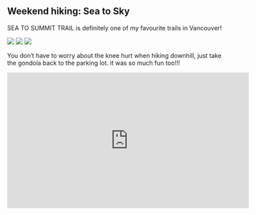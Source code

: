## Weekend hiking: Sea to Sky
<p>SEA TO SUMMIT TRAIL is definitely one of my favourite trails in Vancouver! <p>
  
<img src="https://user-images.githubusercontent.com/79688638/199354466-fe02dc05-51c0-4c72-8774-83b93ee6d7bf.jpg">
  
  
<img src="https://user-images.githubusercontent.com/79688638/199354525-6670f54e-43be-4664-8e19-013ff283c6ee.jpg">
  
  
<img src="https://user-images.githubusercontent.com/79688638/199354565-e5b3825f-fae5-4744-97b9-93f7bbb7cc65.jpg">
  
<p>You don’t have to worry about the knee hurt when hiking downhill,  just take the gondola back to the parking lot. it was so much fun too!!!<p>
  <iframe width="560" height="315" src="https://www.youtube.com/embed/B4TxOvMnt90" title="YouTube video player" frameborder="0" allow="accelerometer; autoplay; clipboard-write; encrypted-media; gyroscope; picture-in-picture" allowfullscreen></iframe>
